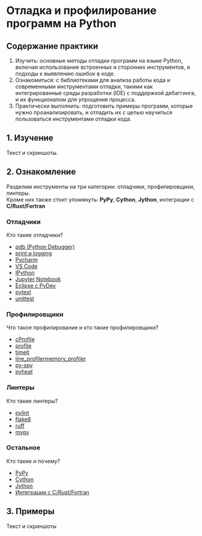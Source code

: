 # Отладка и профилирование программ на Python

## Содержание практики

1. Изучить: основные методы отладки программ на языке Python, включая использование встроенных и сторонних инструментов, и подходы к выявлению ошибок в коде.
2. Ознакомиться: с библиотеками для анализа работы кода и современными инструментами отладки, такими как интегрированные среды разработки (IDE) с поддержкой дебаггинга, и их функционалом для упрощения процесса.
3. Практически выполнить: подготовить примеры программ, которые нужно проанализировать, и отладить их с целью научиться пользоваться инструментами отладки кода. 


## 1. Изучение

Текст и скриншоты.

## 2. Ознакомление

Разделим инструменты на три категории: отладчики, профилировщики, линтеры. \
Кроме них также стоит упомянуть: **PyPy**, **Cython**, **Jython**, интеграции с **C/Rust/Fortran** 

### Отладчики

Кто такие отладчики?

- [pdb (Python Debugger)](./debuggers/pdb.md)
- [print и logging](./debuggers/print-logging.md)
- [Pycharm](./debuggers/pycharm.md)
- [VS Code](./debuggers/vscode.md)
- [IPython](./debuggers/ipython.md)
- [Jupyter Notebook](./debuggers/jupyter-notebook.md)
- [Eclipse с PyDev](./debuggers/eclipse-pydev.md)
- [pytest](./debuggers/pytest.md)
- [unittest](./debuggers/unittest.md)

### Профилировщики

Что такое профилирование и кто такие профилировщики?

- [cProfile](./profilers/cProfile.md)
- [profile](./profilers/profile.md)
- [timeit](./profilers/timeit.md)
- [line_profilermemory_profiler](./profilers/line_profiler.md)
- [py-spy](./profilers/py-spy.md)
- [pyheat](./profilers/pyheat.md)

### Линтеры

Кто такие линтеры?

- [pylint](./linters/pylint.md)
- [flake8](./linters/flake8.md)
- [ruff](./linters/ruff.md)
- [mypy](./linters/mypy.md)

### Остальное

Кто такие и почему?

- [PyPy](./other/pypy.md)
- [Cython](./other/cython.md)
- [Jython](./other/jython.md)
- [Интеграции с C/Rust/Fortran](./other/integrations.md)

## 3. Примеры

Текст и скриншоты
